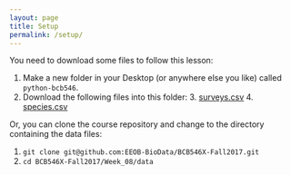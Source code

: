 ```yaml
---
layout: page
title: Setup
permalink: /setup/
---
```


You need to download some files to follow this lesson:

1. Make a new folder in your Desktop (or anywhere else you like) called `python-bcb546`.
2. Download the following files into this folder:
    3. [surveys.csv](https://raw.githubusercontent.com/EEOB-BioData/BCB546X-Spring2017/master/Week_8/data/surveys.csv)
    4. [species.csv](https://raw.githubusercontent.com/EEOB-BioData/BCB546X-Spring2017/master/Week_8/data/species.csv)

Or, you can clone the course repository and change to the directory containing the data files:
1. `git clone git@github.com:EEOB-BioData/BCB546X-Fall2017.git`
2. `cd BCB546X-Fall2017/Week_08/data`



